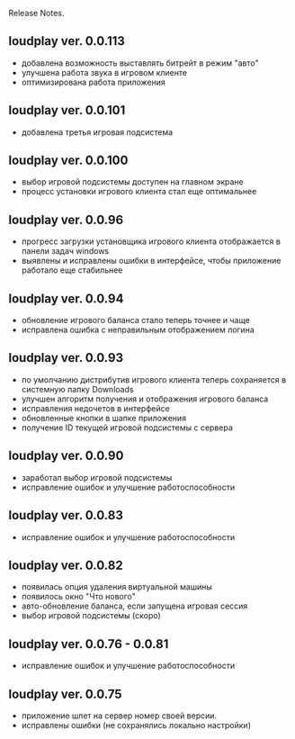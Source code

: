 ﻿Release Notes.

loudplay ver. 0.0.113
--------------------
- добавлена возможность выставлять битрейт в режим "авто"
- улучшена работа звука в игровом клиенте
- оптимизирована работа приложения

loudplay ver. 0.0.101
--------------------
- добавлена третья игровая подсистема

loudplay ver. 0.0.100
--------------------
- выбор игровой подсистемы доступен на главном экране
- процесс установки игрового клиента стал еще оптимальнее

loudplay ver. 0.0.96
--------------------
- прогресс загрузки установщика игрового клиента отображается в панели задач windows
- выявлены и исправлены ошибки в интерфейсе, чтобы приложение работало еще стабильнее

loudplay ver. 0.0.94
--------------------

- обновление игрового баланса стало теперь точнее и чаще
- исправлена ошибка с неправильным отображением логина

loudplay ver. 0.0.93
--------------------
- по умолчанию дистрибутив игрового клиента теперь сохраняется в системную папку Downloads
- улучшен алгоритм получения и отображения игрового баланса
- исправления недочетов в интерфейсе
- обновленные кнопки в шапке приложения
- получение ID текущей игровой подсистемы с сервера

loudplay ver. 0.0.90
--------------------
- заработал выбор игровой подсистемы
- исправление ошибок и улучшение работоспособности

loudplay ver. 0.0.83
--------------------
- исправление ошибок и улучшение работоспособности

loudplay ver. 0.0.82
--------------------
- появилась опция удаления виртуальной машины
- появилось окно "Что нового"
- авто-обновление баланса, если запущена игровая сессия
- выбор игровой подсистемы (скоро)

loudplay ver. 0.0.76 - 0.0.81
--------------------
- исправление ошибок и улучшение работоспособности

loudplay ver. 0.0.75
--------------------
- приложение шлет на сервер номер своей версии.
- исправлены ошибки (не сохранялись локально настройки)